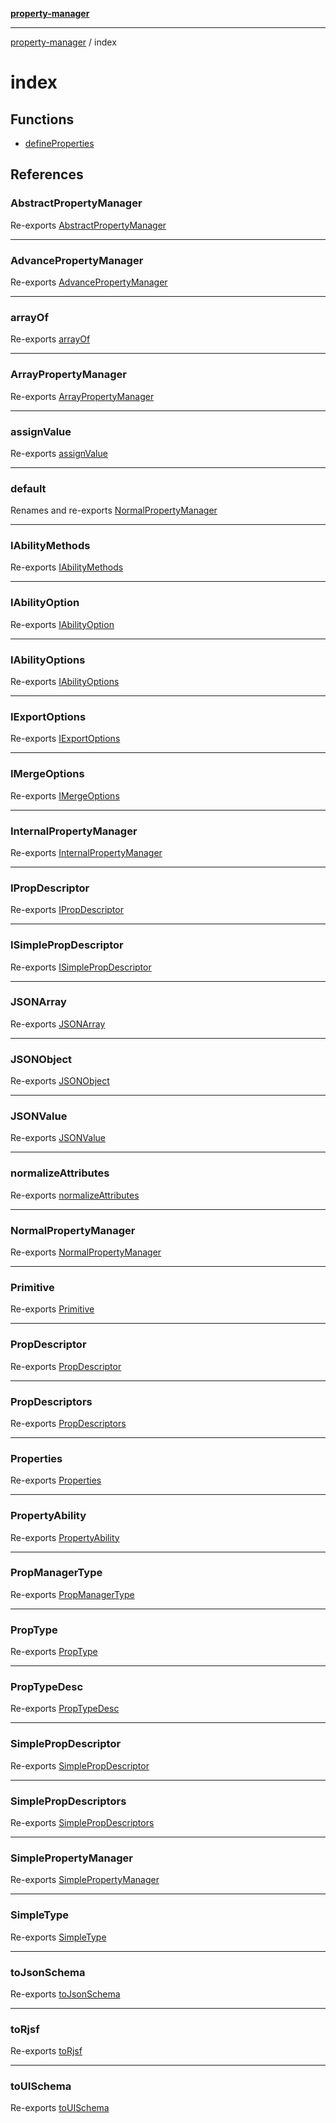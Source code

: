 [**property-manager**](../README.md)

***

[property-manager](../modules.md) / index

# index

## Functions

- [defineProperties](functions/defineProperties-1.md)

## References

### AbstractPropertyManager

Re-exports [AbstractPropertyManager](../abstract/classes/AbstractPropertyManager.md)

***

### AdvancePropertyManager

Re-exports [AdvancePropertyManager](../advance/classes/AdvancePropertyManager.md)

***

### arrayOf

Re-exports [arrayOf](../array/functions/arrayOf.md)

***

### ArrayPropertyManager

Re-exports [ArrayPropertyManager](../array/classes/ArrayPropertyManager.md)

***

### assignValue

Re-exports [assignValue](../assign-value/functions/assignValue.md)

***

### default

Renames and re-exports [NormalPropertyManager](../normal/classes/NormalPropertyManager.md)

***

### IAbilityMethods

Re-exports [IAbilityMethods](../ability/interfaces/IAbilityMethods.md)

***

### IAbilityOption

Re-exports [IAbilityOption](../ability/interfaces/IAbilityOption.md)

***

### IAbilityOptions

Re-exports [IAbilityOptions](../ability/type-aliases/IAbilityOptions.md)

***

### IExportOptions

Re-exports [IExportOptions](../abstract/interfaces/IExportOptions.md)

***

### IMergeOptions

Re-exports [IMergeOptions](../abstract/interfaces/IMergeOptions.md)

***

### InternalPropertyManager

Re-exports [InternalPropertyManager](../ability/interfaces/InternalPropertyManager.md)

***

### IPropDescriptor

Re-exports [IPropDescriptor](../abstract/interfaces/IPropDescriptor.md)

***

### ISimplePropDescriptor

Re-exports [ISimplePropDescriptor](../abstract/interfaces/ISimplePropDescriptor.md)

***

### JSONArray

Re-exports [JSONArray](../array/interfaces/JSONArray.md)

***

### JSONObject

Re-exports [JSONObject](../array/interfaces/JSONObject.md)

***

### JSONValue

Re-exports [JSONValue](../array/type-aliases/JSONValue.md)

***

### normalizeAttributes

Re-exports [normalizeAttributes](../to-json-schema/functions/normalizeAttributes.md)

***

### NormalPropertyManager

Re-exports [NormalPropertyManager](../normal/classes/NormalPropertyManager.md)

***

### Primitive

Re-exports [Primitive](../array/type-aliases/Primitive.md)

***

### PropDescriptor

Re-exports [PropDescriptor](../abstract/type-aliases/PropDescriptor.md)

***

### PropDescriptors

Re-exports [PropDescriptors](../abstract/type-aliases/PropDescriptors.md)

***

### Properties

Re-exports [Properties](../properties/classes/Properties.md)

***

### PropertyAbility

Re-exports [PropertyAbility](../ability/functions/PropertyAbility.md)

***

### PropManagerType

Re-exports [PropManagerType](../ability/type-aliases/PropManagerType.md)

***

### PropType

Re-exports [PropType](../abstract/type-aliases/PropType.md)

***

### PropTypeDesc

Re-exports [PropTypeDesc](../abstract/type-aliases/PropTypeDesc.md)

***

### SimplePropDescriptor

Re-exports [SimplePropDescriptor](../abstract/type-aliases/SimplePropDescriptor.md)

***

### SimplePropDescriptors

Re-exports [SimplePropDescriptors](../abstract/type-aliases/SimplePropDescriptors.md)

***

### SimplePropertyManager

Re-exports [SimplePropertyManager](../simple/classes/SimplePropertyManager.md)

***

### SimpleType

Re-exports [SimpleType](../abstract/type-aliases/SimpleType.md)

***

### toJsonSchema

Re-exports [toJsonSchema](../to-json-schema/functions/toJsonSchema.md)

***

### toRjsf

Re-exports [toRjsf](../to-rjsf/functions/toRjsf.md)

***

### toUISchema

Re-exports [toUISchema](../to-ui-schema/functions/toUISchema.md)

